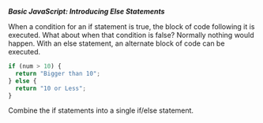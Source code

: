 ***Basic JavaScript: Introducing Else Statements***

When a condition for an if statement is true, the block of code following it is executed. What about when that condition is false? Normally nothing would happen. With an else statement, an alternate block of code can be executed.

```javascript
if (num > 10) {
  return "Bigger than 10";
} else {
  return "10 or Less";
}
```

Combine the if statements into a single if/else statement.
